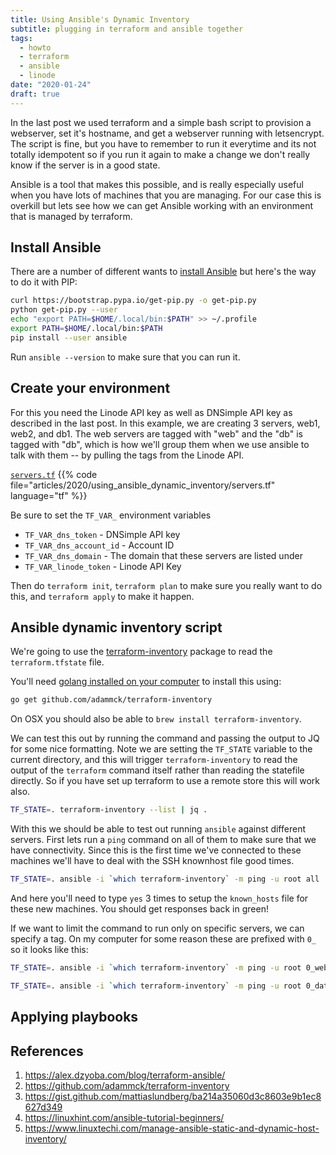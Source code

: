 ```yaml
---
title: Using Ansible's Dynamic Inventory
subtitle: plugging in terraform and ansible together
tags:
  - howto
  - terraform
  - ansible
  - linode
date: "2020-01-24"
draft: true
---
```


In the last post we used terraform and a simple bash script to provision a webserver, set it's hostname, and get a webserver running with letsencrypt. The script is fine, but you have to remember to run it everytime and its not totally idempotent so if you run it again to make a change we don't really know if the server is in a good state.

Ansible is a tool that makes this possible, and is really especially useful when you have lots of machines that you are managing. For our case this is overkill but lets see how we can get Ansible working with an environment that is managed by terraform.

## Install Ansible

There are a number of different wants to [install Ansible](https://docs.ansible.com/ansible/latest/installation_guide/intro_installation.html#installing-ansible-with-pip) but here's the way to do it with PIP:

```bash
curl https://bootstrap.pypa.io/get-pip.py -o get-pip.py
python get-pip.py --user
echo "export PATH=$HOME/.local/bin:$PATH" >> ~/.profile
export PATH=$HOME/.local/bin:$PATH
pip install --user ansible
```

Run `ansible --version` to make sure that you can run it.

## Create your environment

For this you need the Linode API key as well as DNSimple API key as described in the last post.  In this example, we are creating 3 servers, web1, web2, and db1.  The web servers are tagged with "web" and the "db" is tagged with "db", which is how we'll group them when we use ansible to talk with them -- by pulling the tags from the Linode API.

[`servers.tf`](`servers.tf`)
{{% code file="articles/2020/using_ansible_dynamic_inventory/servers.tf" language="tf" %}}

Be sure to set the `TF_VAR_` environment variables

- `TF_VAR_dns_token` - DNSimple API key
- `TF_VAR_dns_account_id` - Account ID
- `TF_VAR_dns_domain` - The domain that these servers are listed under
- `TF_VAR_linode_token` - Linode API Key

Then do `terraform init`, `terraform plan` to make sure you really want to do this, and `terraform apply` to make it happen.

## Ansible dynamic inventory script

We're going to use the [terraform-inventory](https://github.com/adammck/terraform-inventory) package to read the `terraform.tfstate` file.

You'll need [golang installed on your computer](https://golang.org/doc/install#install) to install this using:

```bash
go get github.com/adammck/terraform-inventory
```

On OSX you should also be able to `brew install terraform-inventory`.

We can test this out by running the command and passing the output to JQ for some nice formatting. Note we are setting the `TF_STATE` variable to the current directory, and this will trigger `terraform-inventory` to read the output of the `terraform` command itself rather than reading the statefile directly. So if you have set up terraform to use a remote store this will work also.

```bash
TF_STATE=. terraform-inventory --list | jq .
```

With this we should be able to test out running `ansible` against different servers.  First lets run a `ping` command on all of them to make sure that we have connectivity. Since this is the first time we've connected to these machines we'll have to deal with the SSH knownhost file good times.

```bash
TF_STATE=. ansible -i `which terraform-inventory` -m ping -u root all
```

And here you'll need to type `yes` 3 times to setup the `known_hosts` file for these new machines.  You should get responses back in green! 

If we want to limit the command to run only on specific servers, we can specify a tag. On my computer for some reason these are prefixed with `0_` so it looks like this:

```bash
TF_STATE=. ansible -i `which terraform-inventory` -m ping -u root 0_web
```

```bash
TF_STATE=. ansible -i `which terraform-inventory` -m ping -u root 0_database
```

## Applying playbooks



## References

1. https://alex.dzyoba.com/blog/terraform-ansible/
2. https://github.com/adammck/terraform-inventory
3. https://gist.github.com/mattiaslundberg/ba214a35060d3c8603e9b1ec8627d349
4. https://linuxhint.com/ansible-tutorial-beginners/
5. https://www.linuxtechi.com/manage-ansible-static-and-dynamic-host-inventory/

